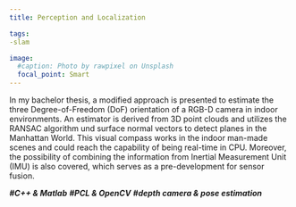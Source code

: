```yaml
---
title: Perception and Localization

tags:
-slam

image:
  #caption: Photo by rawpixel on Unsplash
  focal_point: Smart
---
```


In my bachelor thesis, a modified approach is presented to estimate the three Degree-of-Freedom (DoF) orientation of a RGB-D camera in indoor environments. An estimator is derived from 3D point clouds and utilizes the RANSAC algorithm und surface normal vectors to detect planes in the Manhattan World. This visual compass works in the indoor man-made scenes and could reach the capability of being real-time in CPU. Moreover, the possibility of combining the information from Inertial Measurement Unit (IMU) is also covered, which serves as a pre-development for sensor fusion.

***#C++ & Matlab***
***#PCL & OpenCV***
***#depth camera & pose estimation***
